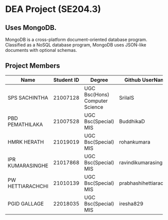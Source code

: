 # DEA Project (SE204.3)

## Uses MongoDB.
MongoDB is a cross-platform document-oriented database program. Classified as a NoSQL database program, MongoDB uses JSON-like documents with optional schemas.

## Project Members
| Name| Student ID | Degree | Github UserName |
|--|--|--|--|
| SPS SACHINTHA | 21007128 | UGC Bsc(Hons) Computer Science| SrilalS |
| PBD PEMATHILAKA | 21007528 | UGC Bsc(Special) MIS| BuddhikaD |
| HMRK HERATH | 21019019| UGC Bsc(Special) MIS| rohankumara |
| IPR KUMARASINGHE | 21017868 | UGC Bsc(Special) MIS| ravindikumarasinghe |
| PW HETTIARACHCHI | 21010139| UGC Bsc(Special) MIS|prabhashihettiarachchi| |
| PGID GALLAGE | 22018035| UGC Bsc(Special) MIS|iresha829|